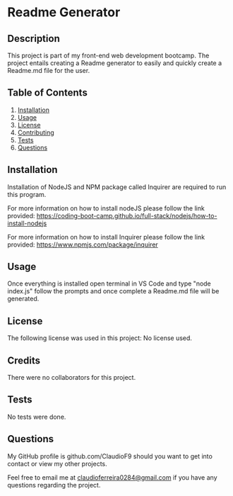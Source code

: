# Readme Generator      




## Description

This project is part of my front-end web development bootcamp. The project entails creating a Readme generator to easily and quickly create a Readme.md file for the user.

## Table of Contents

1. [Installation](#installation)
2. [Usage](#usage)
3. [License](#license)
4. [Contributing](#contributing)
5. [Tests](#tests)
5. [Questions](#questions)

## Installation 

<a name="#installation"></a>


Installation of NodeJS and NPM package called Inquirer are required to run this program. 

For more information on how to install nodeJS please follow the link provided: https://coding-boot-camp.github.io/full-stack/nodejs/how-to-install-nodejs

For more information on how to install Inquirer please follow the link provided: https://www.npmjs.com/package/inquirer

## Usage 

<a name="#usage"></a>

Once everything is installed open terminal in VS Code and type "node index.js" follow the prompts and once complete a Readme.md file will be generated.

## License 

<a name="#license"></a>

The following license was used in this project: No license used.

## Credits 

<a name="#contributing"></a>

There were no collaborators for this project.

## Tests 

<a name="#tests"></a>

No tests were done.

## Questions 

<a name="#questions"></a>

My GitHub profile is github.com/ClaudioF9 should you want to get into contact or view my other projects.

Feel free to email me at claudioferreira0284@gmail.com if you have any questions regarding the project.

